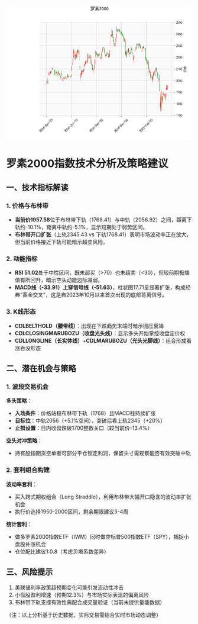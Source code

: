 ![图](RTY.png)



# 罗素2000指数技术分析及策略建议

## 一、技术指标解读

### 1. 价格与布林带
- **当前价1957.58**位于布林带下轨（1768.41）与中轨（2056.92）之间，距离下轨约-10.1%，距离中轨约-5.1%，显示短期处于弱势区间。
- **布林带开口扩张**（上轨2345.43 vs 下轨1768.41）表明市场波动率正在放大，但当前价格接近下轨可能暗示超卖风险。

### 2. 动能指标
- **RSI 51.02**处于中性区间，既未超买（>70）也未超卖（<30），但较前期极端值有所回升，暗示空头动能边际减弱。
- **MACD线（-33.91）上穿信号线（-51.63）**，柱状图17.71呈显著扩张，构成经典“黄金交叉”，这是自2023年10月以来首次出现的底部背离信号。

### 3. K线形态
- **CDLBELTHOLD（腰带线）**：出现在下跌趋势末端时暗示抛压衰竭
- **CDLCLOSINGMARUBOZU（收盘光头线）**：显示多头开始掌控收盘定价权
- **CDLLONGLINE（长实体线）**+**CDLMARUBOZU（光头光脚线）**：组合形成看涨吞没形态

## 二、潜在机会与策略

### 1. 波段交易机会
**多头策略**：
- **入场条件**：价格站稳布林带下轨（1768）且MACD柱持续扩张
- **目标位**：中轨2056（+5.1%空间），突破后看上轨2345（+20%）
- **止损设置**：日内收盘跌破1700整数关口（较当前价-13.4%）

**空头对冲策略**：
- 持有股指期货空单者可部分平仓锁定利润，保留头寸需观察能否有效突破中轨

### 2. 套利组合构建
**波动率套利**：
- 买入跨式期权组合（Long Straddle），利用布林带大幅开口隐含的波动率扩张机会
- 执行价选择1950-2000区间，剩余期限建议3-4周

**统计套利**：
- 做多罗素2000指数ETF（IWM）同时做空标普500指数ETF（SPY），捕捉小盘股补涨机会
- 仓位配比建议1:0.8（考虑贝塔系数差异）

## 三、风险提示
1. 美联储利率政策超预期变化可能引发流动性冲击
2. 小盘股盈利增速（预期12.3%）与市场实际表现的偏离风险
3. 布林带下轨支撑有效性需配合成交量验证（当前未提供量能数据）

（注：以上分析基于历史数据，实际交易需结合实时市场动态调整）